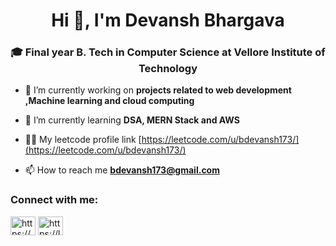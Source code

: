 <h1 align="center">Hi 👋, I'm Devansh Bhargava</h1>
<h3 align="center">🎓 Final year B. Tech in Computer Science at Vellore Institute of Technology</h3>

- 🔭 I’m currently working on **projects related to web development ,Machine learning and cloud computing**

- 🌱 I’m currently learning **DSA, MERN Stack and AWS**

- 👨‍💻 My leetcode profile link [https://leetcode.com/u/bdevansh173/](https://leetcode.com/u/bdevansh173/)

- 📫 How to reach me **bdevansh173@gmail.com**

<h3 align="left">Connect with me:</h3>
<p align="left">
<a href="https://linkedin.com/in/https://www.linkedin.com/in/devansh-bhargava-3a4182220/" target="blank"><img align="center" src="https://raw.githubusercontent.com/rahuldkjain/github-profile-readme-generator/master/src/images/icons/Social/linked-in-alt.svg" alt="https://www.linkedin.com/in/devansh-bhargava-3a4182220/" height="30" width="40" /></a>
<a href="https://www.leetcode.com/https://leetcode.com/u/bdevansh173/" target="blank"><img align="center" src="https://raw.githubusercontent.com/rahuldkjain/github-profile-readme-generator/master/src/images/icons/Social/leet-code.svg" alt="https://leetcode.com/u/bdevansh173/" height="30" width="40" /></a>
</p>
